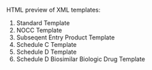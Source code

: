 HTML preview of XML templates:
1. Standard Template
1. NOCC Template
1. Subseqent Entry Product Template
1. Schedule C Template
1. Schedule D Template
1. Schedule D Biosimilar Biologic Drug Template

